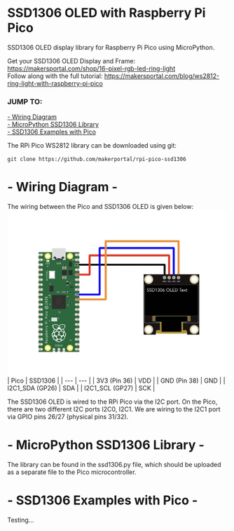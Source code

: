 # SSD1306 OLED with Raspberry Pi Pico
SSD1306 OLED display library for Raspberry Pi Pico using MicroPython. 

Get your SSD1306 OLED Display and Frame: https://makersportal.com/shop/16-pixel-rgb-led-ring-light <br>
Follow along with the full tutorial: https://makersportal.com/blog/ws2812-ring-light-with-raspberry-pi-pico

### JUMP TO:
<a href="#wiring">- Wiring Diagram</a><br>
<a href="#lib">- MicroPython SSD1306 Library</a><br>
<a href="#examples">- SSD1306 Examples with Pico</a><br>

The RPi Pico WS2812 library can be downloaded using git:

    git clone https://github.com/makerportal/rpi-pico-ssd1306

<a id="wiring"></a>
# - Wiring Diagram -

The wiring between the Pico and SSD1306 OLED is given below:
![SSD1306 RPi Pico Wiring](/images/ssd1306_w_RPi_Pico_white.jpg)
| Pico | SSD1306 |
| --- | --- |
| 3V3 (Pin 36) | VDD |
| GND (Pin 38) | GND | 
| I2C1_SDA (GP26) | SDA |
| I2C1_SCL (GP27) | SCK |

The SSD1306 OLED is wired to the RPi Pico via the I2C port. On the Pico, there are two different I2C ports I2C0, I2C1. We are wiring to the I2C1 port via GPIO pins 26/27 (physical pins 31/32).

<a id="lib"></a>
# - MicroPython SSD1306 Library -
The library can be found in the ssd1306.py file, which should be uploaded as a separate file to the Pico microcontroller.

<a id="examples"></a>
# - SSD1306 Examples with Pico -
Testing...
